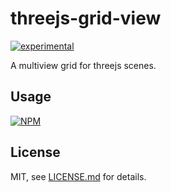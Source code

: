 # threejs-grid-view

[![experimental](http://badges.github.io/stability-badges/dist/experimental.svg)](http://github.com/badges/stability-badges)

A multiview grid for threejs scenes.

## Usage

[![NPM](https://nodei.co/npm/threejs-grid-view.png)](https://nodei.co/npm/threejs-grid-view/)

## License

MIT, see [LICENSE.md](http://github.com/bunnybones1/threejs-grid-view/blob/master/LICENSE.md) for details.

